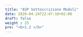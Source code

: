 ```yaml
---
title: "ASP Sottoscrizione Moduli"
date: 2020-04-24T22:47:10+02:00
draft: false
weight : 25
pre: "<b>1.2 </b>"
---
```

